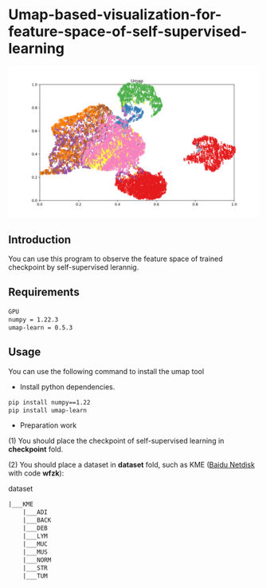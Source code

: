 # Umap-based-visualization-for-feature-space-of-self-supervised-learning
![outline](save/feature_visualization_for_SL.png)
## Introduction
You can use this program to observe the feature space of trained checkpoint by self-supervised lerannig.


## Requirements
```
GPU
numpy = 1.22.3
umap-learn = 0.5.3
```
## Usage

You can use the following command to install the umap tool
- Install python dependencies.
```
pip install numpy==1.22
pip install umap-learn
```
- Preparation work

(1) You should place the checkpoint of self-supervised learning in **checkpoint** fold.

(2) You should place a dataset in **dataset** fold, such as KME ([Baidu Netdisk](https://pan.baidu.com/s/1gLRDYK2lmgoLlZuzLcNIfw?pwd=wfzk ) with code **wfzk**):

dataset

    |___KME
        |___ADI
        |___BACK
        |___DEB
        |___LYM
        |___MUC
        |___MUS
        |___NORM
        |___STR
        |___TUM
        



